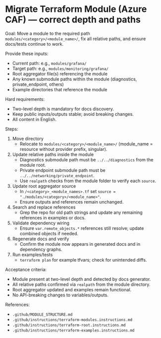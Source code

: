# Migrate Terraform Module (Azure CAF) — correct depth and paths

Goal: Move a module to the required path `modules/<category>/<module_name>/`, fix all relative paths, and ensure docs/tests continue to work.

Provide these inputs:

- Current path: e.g., `modules/grafana/`
- Target path: e.g., `modules/monitoring/grafana/`
- Root aggregator file(s) referencing the module
- Any known submodule paths within the module (diagnostics, private_endpoint, others)
- Example directories that reference the module

Hard requirements:

- Two-level depth is mandatory for docs discovery.
- Keep public inputs/outputs stable; avoid breaking changes.
- All content in English.

Steps:

1. Move directory
   - Relocate to `modules/<category>/<module_name>/` (module_name = resource without provider prefix, singular).
2. Update relative paths inside the module
   - Diagnostics submodule path must be `../../diagnostics` from the module root.
   - Private endpoint submodule path must be `../../networking/private_endpoint`.
   - Use `realpath` checks from the module folder to verify each `source`.
3. Update root aggregator source
   - In `/<category>_<module_names>.tf` set `source = "./modules/<category>/<module_name>"`.
   - Ensure outputs and references remain unchanged.
4. Search and replace references
   - Grep the repo for old path strings and update any remaining references in examples or docs.
5. Validate dependency wiring
   - Ensure `var.remote_objects.*` references still resolve; update combined objects if needed.
6. Regenerate docs and verify
   - Confirm the module now appears in generated docs and in dependency graphs.
7. Run examples/tests
   - `terraform plan` for example tfvars; check for unintended diffs.

Acceptance criteria:

- Module present at two-level depth and detected by docs generator.
- All relative paths confirmed via `realpath` from the module directory.
- Root aggregator updated and examples remain functional.
- No API-breaking changes to variables/outputs.

References:

- `.github/MODULE_STRUCTURE.md`
- `.github/instructions/terraform-modules.instructions.md`
- `.github/instructions/terraform-root.instructions.md`
- `.github/instructions/terraform-examples.instructions.md`
